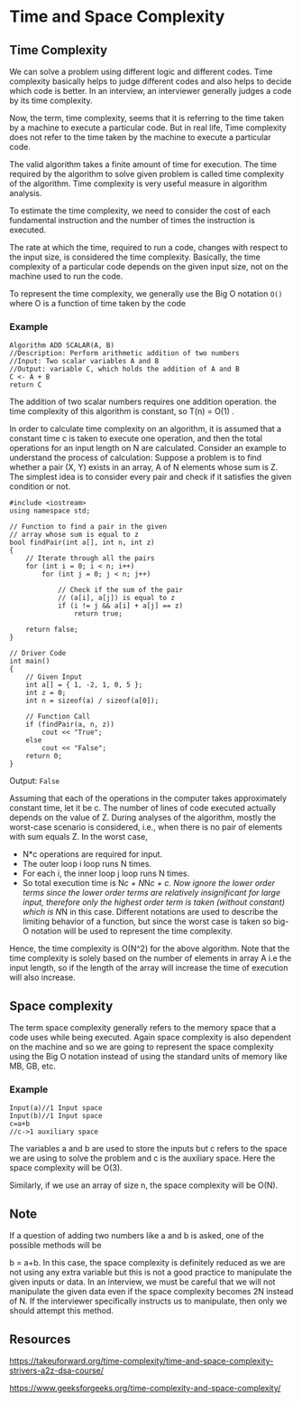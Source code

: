 # Time and Space Complexity
## Time Complexity
We can solve a problem using different logic and different codes. Time complexity basically helps to judge different codes and also helps to decide which code is better. In an interview, an interviewer generally judges a code by its time complexity.

Now, the term, time complexity, seems that it is referring to the time taken by a machine to execute a particular code. But in real life, Time complexity does not refer to the time taken by the machine to execute a particular code. 

The valid algorithm takes a finite amount of time for execution. The time required by the algorithm to solve given problem is called time complexity  of the algorithm. Time complexity is very useful measure in algorithm analysis.

To estimate the time complexity, we need to consider the cost of each fundamental instruction and the number of times the instruction is executed.

The rate at which the time, required to run a code, changes with respect to the input size, is considered the time complexity. Basically, the time complexity of a particular code depends on the given input size, not on the machine used to run the code.

To represent the time complexity, we generally use the Big O notation `O()` where O is a function of time taken by the code
### Example
```
Algorithm ADD SCALAR(A, B)
//Description: Perform arithmetic addition of two numbers
//Input: Two scalar variables A and B
//Output: variable C, which holds the addition of A and B
C <- A + B
return C
```
The addition of two scalar numbers requires one addition operation. the time complexity of this algorithm is constant, so T(n) = O(1) .

In order to calculate time complexity on an algorithm, it is assumed that a constant time c is taken to execute one operation, and then the total operations for an input length on N are calculated. Consider an example to understand the process of calculation: Suppose a problem is to find whether a pair (X, Y) exists in an array, A of N elements whose sum is Z. The simplest idea is to consider every pair and check if it satisfies the given condition or not.
```
#include <iostream>
using namespace std;

// Function to find a pair in the given
// array whose sum is equal to z
bool findPair(int a[], int n, int z)
{
    // Iterate through all the pairs
    for (int i = 0; i < n; i++)
        for (int j = 0; j < n; j++)

            // Check if the sum of the pair
            // (a[i], a[j]) is equal to z
            if (i != j && a[i] + a[j] == z)
                return true;

    return false;
}

// Driver Code
int main()
{
    // Given Input
    int a[] = { 1, -2, 1, 0, 5 };
    int z = 0;
    int n = sizeof(a) / sizeof(a[0]);

    // Function Call
    if (findPair(a, n, z))
        cout << "True";
    else
        cout << "False";
    return 0;
}
```
Output: `False`

Assuming that each of the operations in the computer takes approximately constant time, let it be c. The number of lines of code executed actually depends on the value of Z. During analyses of the algorithm, mostly the worst-case scenario is considered, i.e., when there is no pair of elements with sum equals Z. In the worst case, 

* N*c operations are required for input.
* The outer loop i loop runs N times.
* For each i, the inner loop j loop runs N times.
* So total execution time is N*c + N*N*c + c. Now ignore the lower order terms since the lower order terms are relatively insignificant for large input, therefore only the highest order term is taken (without constant) which is N*N in this case. Different notations are used to describe the limiting behavior of a function, but since the worst case is taken so big-O notation will be used to represent the time complexity.

Hence, the time complexity is O(N^2) for the above algorithm. Note that the time complexity is solely based on the number of elements in array A i.e the input length, so if the length of the array will increase the time of execution will also increase.

## Space complexity
The term space complexity generally refers to the memory space that a code uses while being executed. Again space complexity is also dependent on the machine and so we are going to represent the space complexity using the Big O notation instead of using the standard units of memory like MB, GB, etc.

### Example
```
Input(a)//1 Input space
Input(b)//1 Input space
c=a+b
//c->1 auxiliary space
```
The variables a and b are used to store the inputs but c refers to the space we are using to solve the problem and c is the auxiliary space. Here the space complexity will be O(3).

Similarly, if we use an array of size n, the space complexity will be O(N).

## Note
If a question of adding two numbers like a and b is asked, one of the possible methods will be 

b = a+b. In this case, the space complexity is definitely reduced as we are not using any extra variable but this is not a good practice to manipulate the given inputs or data. In an interview, we must be careful that we will not manipulate the given data even if the space complexity becomes 2N instead of N. If the interviewer specifically instructs us to manipulate, then only we should attempt this method.

## Resources
https://takeuforward.org/time-complexity/time-and-space-complexity-strivers-a2z-dsa-course/

https://www.geeksforgeeks.org/time-complexity-and-space-complexity/
